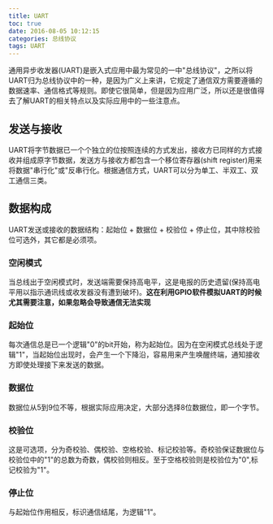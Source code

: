 ```yaml
---
title: UART
toc: true
date: 2016-08-05 10:12:15
categories: 总线协议
tags: UART
---
```

通用异步收发器(UART)是嵌入式应用中最为常见的一中"总线协议"，之所以将UART归为总线协议中的一种，是因为广义上来讲，它规定了通信双方需要遵循的数据速率、通信格式等规则。即使它很简单，但是因为应用广泛，所以还是很值得去了解UART的相关特点以及实际应用中的一些注意点。

## 发送与接收
UART将字节数据已一个个独立的位按照连续的方式发出，接收方已同样的方式接收并组成原字节数据，发送方与接收方都包含一个移位寄存器(shift register)用来将数据"串行化"或"反串行化。根据通信方式，UART可以分为单工、半双工、双工通信三类。

## 数据构成
UART发送或接收的数据结构：起始位 + 数据位 + 校验位 + 停止位，其中除校验位可选外，其它都是必须项。

### 空闲模式
当总线出于空闲模式时，发送端需要保持高电平，这是电报的历史遗留(保持高电平用以指示通讯线或收发器没有遭到破坏)。**这在利用GPIO软件模拟UART的时候尤其需要注意，如果忽略会导致通信无法实现**

### 起始位
每次通信总是已一个逻辑"0"的bit开始，称为起始位。因为在空闲模式总线处于逻辑"1"，当起始位出现时，会产生一个下降沿，容易用来产生唤醒终端，通知接收方即使处理接下来发送的数据。

### 数据位
数据位从5到9位不等，根据实际应用决定，大部分选择8位数据位，即一个字节。

### 校验位
这是可选项，分为奇校验、偶校验、空格校验、标记校验等。奇校验保证数据位与校验位中的"1"的总数为奇数，偶校验则相反。至于空格校验则是校验位为"0",标记校验为"1"。

### 停止位
与起始位作用相反，标识通信结尾，为逻辑"1"。

